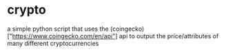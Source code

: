 # crypto
 a simple python script that uses the (coingecko)["https://www.coingecko.com/en/api"] api to output the price/attributes of many different cryptocurrencies
